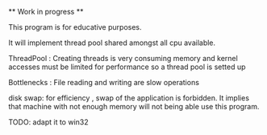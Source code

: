 ** Work in progress **

This program is for educative purposes.

It will implement thread pool shared amongst all cpu available.

ThreadPool :
Creating threads is very consuming memory and kernel accesses must be limited for performance
so a thread pool is setted up

Bottlenecks :
File reading and writing are slow operations

disk swap:
for efficiency , swap of the application is forbidden.
It implies that machine with not enough memory will not being able use this program.

TODO: adapt it to win32
